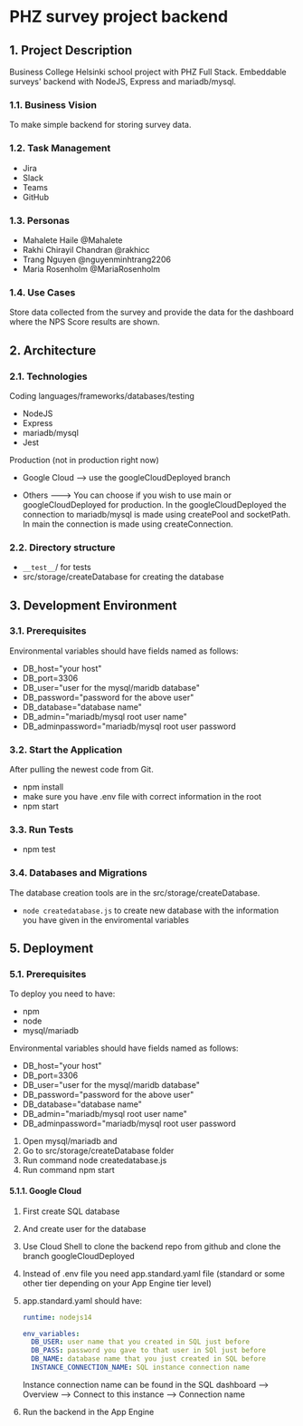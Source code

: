 # PHZ survey project backend

## 1. Project Description

Business College Helsinki school project with PHZ Full Stack. Embeddable surveys' backend with NodeJS, Express and mariadb/mysql.

### 1.1. Business Vision

To make simple backend for storing survey data.

### 1.2. Task Management

- Jira
- Slack
- Teams
- GitHub

### 1.3. Personas

- Mahalete Haile @Mahalete
- Rakhi Chirayil Chandran @rakhicc
- Trang Nguyen @nguyenminhtrang2206
- Maria Rosenholm @MariaRosenholm

### 1.4. Use Cases

Store data collected from the survey and provide the data for the dashboard where the NPS Score results are shown.

## 2. Architecture

### 2.1. Technologies

Coding languages/frameworks/databases/testing

- NodeJS
- Express
- mariadb/mysql
- Jest

Production (not in production right now)

- Google Cloud --> use the googleCloudDeployed branch

- Others ---> You can choose if you wish to use main or googleCloudDeployed for production. In the googleCloudDeployed the connection to mariadb/mysql is made using createPool and socketPath. In main the connection is made using createConnection.

### 2.2. Directory structure

- `__test__`/ for tests
- src/storage/createDatabase for creating the database

## 3. Development Environment

### 3.1. Prerequisites

Environmental variables should have fields named as follows:

- DB_host="your host"
- DB_port=3306
- DB_user="user for the mysql/maridb database"
- DB_password="password for the above user"
- DB_database="database name"
- DB_admin="mariadb/mysql root user name"
- DB_adminpassword="mariadb/mysql root user password

### 3.2. Start the Application

After pulling the newest code from Git.

- npm install
- make sure you have .env file with correct information in the root
- npm start

### 3.3. Run Tests

- npm test

### 3.4. Databases and Migrations

The database creation tools are in the src/storage/createDatabase.

- `node createdatabase.js` to create new database with the information you have given in the enviromental variables

## 5. Deployment

### 5.1. Prerequisites

To deploy you need to have:

- npm
- node
- mysql/mariadb

Environmental variables should have fields named as follows:

- DB_host="your host"
- DB_port=3306
- DB_user="user for the mysql/maridb database"
- DB_password="password for the above user"
- DB_database="database name"
- DB_admin="mariadb/mysql root user name"
- DB_adminpassword="mariadb/mysql root user password

1. Open mysql/mariadb and
2. Go to src/storage/createDatabase folder
3. Run command node createdatabase.js
4. Run command npm start

#### 5.1.1. Google Cloud

1. First create SQL database
2. And create user for the database
3. Use Cloud Shell to clone the backend repo from github and clone the branch googleCloudDeployed
4. Instead of .env file you need app.standard.yaml file (standard or some other tier depending on your App Engine tier level)
5. app.standard.yaml should have:

   ```yaml
   runtime: nodejs14

   env_variables:
     DB_USER: user name that you created in SQL just before
     DB_PASS: password you gave to that user in SQl just before
     DB_NAME: database name that you just created in SQL before
     INSTANCE_CONNECTION_NAME: SQL instance connection name
   ```

   Instance connection name can be found in the SQL dashboard --> Overview --> Connect to this instance --> Connection name

6. Run the backend in the App Engine
